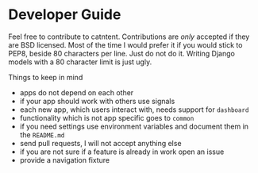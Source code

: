 # Developer Guide
Feel free to contribute to catntent. Contributions are *only* accepted if
they are BSD licensed. Most of the time I would prefer it if you would
stick to PEP8, beside 80 characters per line. Just do not do it. Writing
Django models with a 80 character limit is just ugly.

Things to keep in mind

- apps do not depend on each other
- if your app should work with others use signals
- each new app, which users interact with, needs support for `dashboard`
- functionality which is not app specific goes to `common`
- if you need settings use environment variables and document them in the `README.md`
- send pull requests, I will not accept anything else
- if you are not sure if a feature is already in work open an issue
- provide a navigation fixture

